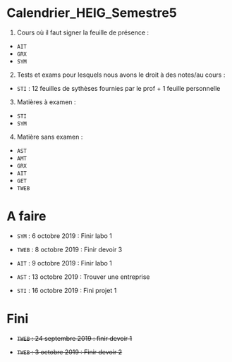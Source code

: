 # Calendrier_HEIG_Semestre5

1. Cours où il faut signer la feuille de présence :  

- `AIT`
- `GRX`
- `SYM`

2. Tests et exams pour lesquels nous avons le droit à des notes/au cours :  

- `STI` : 12 feuilles de sythèses fournies par le prof + 1 feuille personnelle

3. Matières à examen :

- `STI`
- `SYM`

4. Matière sans examen :

- `AST`
- `AMT`
- `GRX`
- `AIT`
- `GET`
-  `TWEB`

# A faire 

- `SYM` : 6 octobre 2019 : Finir labo 1

- `TWEB` : 8 octobre 2019 : Finir devoir 3

- `AIT` : 9 octobre 2019 : Finir labo 1

- `AST` : 13 octobre 2019 : Trouver une entreprise

- `STI` : 16 octobre 2019 : Fini projet 1

# Fini

- ~~`TWEB` : 24 septembre 2019 : finir devoir 1~~

- ~~`TWEB` : 3 octobre 2019 : Finir devoir 2~~




